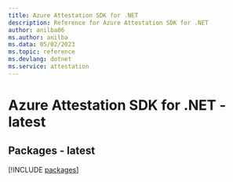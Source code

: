 ```yaml
---
title: Azure Attestation SDK for .NET
description: Reference for Azure Attestation SDK for .NET
author: anilba06
ms.author: anilba
ms.data: 05/02/2023
ms.topic: reference
ms.devlang: dotnet
ms.service: attestation
---
```

# Azure Attestation SDK for .NET - latest
## Packages - latest
[!INCLUDE [packages](attestation-index.md)]